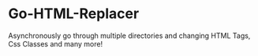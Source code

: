 # Go-HTML-Replacer
Asynchronously go through multiple directories and changing HTML Tags, Css Classes and many more!
